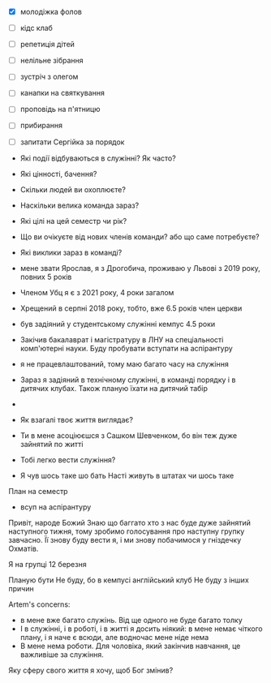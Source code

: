 - [x] молодіжка фолов
 - [ ] кідс клаб
 - [ ] репетиція дітей
 - [ ] нелільне зібрання
 - [ ] зустріч з олегом
 - [ ] канапки на святкування
 - [ ] проповідь на п'ятницю
 - [ ] прибирання
 - [ ] запитати Сергійка за порядок



- Які події відбуваються в служінні? Як часто?
- Які цінності, бачення?
- Скільки людей ви охоплюєте? 
- Наскільки велика команда зараз?
- Які цілі на цей семестр чи рік?
- Що ви очікуєте від нових членів команди? або що саме потребуєте?
- Які виклики зараз в команді?


- мене звати Ярослав, я з Дрогобича, проживаю у Львові з 2019 року, повних 5 років
- Членом Убц я є з 2021 року, 4 роки загалом
- Хрещений в серпні 2018 року, тобто, вже 6.5 років член церкви
- був задіяний у студентському служінні кемпус 4.5 роки
- Закічив бакалаврат і магістратуру в ЛНУ на спеціальності комп'ютерні науки. Буду пробувати вступати на аспірантуру
- я не працевлаштований, тому маю багато часу на служіння
- Зараз я задіяний в технічному служінні, в команді порядку і в дитячих клубах. Також планую їхати на дитячий табір 
- 

- Як взагалі твоє життя виглядає? 
- Ти в мене асоціюєшся з Сашком Шевченком, бо він теж дуже зайнятий по житті
- Тобі легко вести служіння?
- Я чув шось таке шо бать Насті живуть в штатах чи шось таке


План на семестр
- всуп на аспірантуру



Привіт, народе Божий
Знаю що баггато хто з нас буде дуже зайнятий наступного тижня, тому зробимо голосування про наступну групку завчасно. Її знову буду вести я, і ми знову побачимося у гніздечку Охматів.  

Я на групці 12 березня

Планую бути
Не буду, бо в кемпусі англійський клуб
Не буду з інших причин


Artem's concerns:

- в мене вже багато служінь. Від ще одного не буде багато толку
- І в служінні, і в роботі, і в житті я досить ніякий: в мене немає чіткого плану, і я наче є всюди, але водночас мене ніде нема
- В мене нема роботи. Для чоловіка, який закінчив навчання, це важливіше за служіння. 

Яку сферу свого життя я хочу, щоб Бог змінив?

